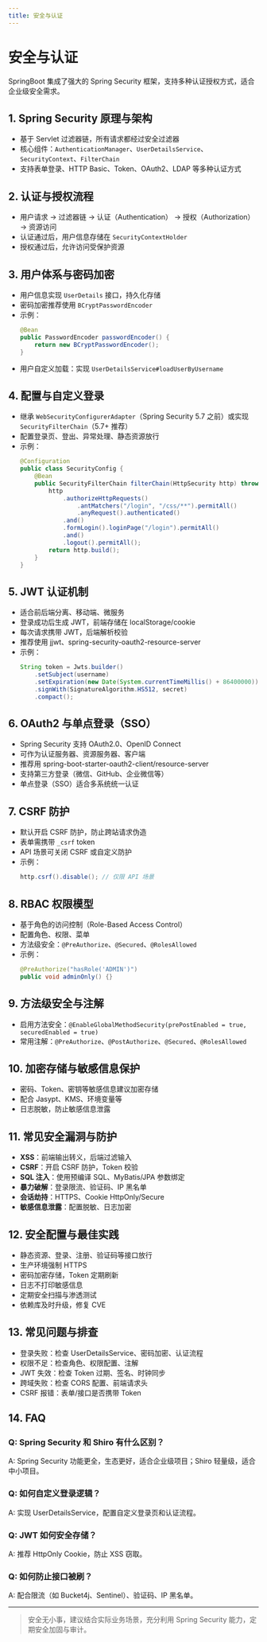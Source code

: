 ```yaml
---
title: 安全与认证
---
```


<!-- /**
 * SpringBoot 安全与认证
 * @description 深入讲解 Spring Security 原理、认证授权、JWT、OAuth2、CSRF、RBAC、加密、常见安全漏洞与防护、最佳实践、FAQ 等
 */ -->

# 安全与认证

SpringBoot 集成了强大的 Spring Security 框架，支持多种认证授权方式，适合企业级安全需求。

## 1. Spring Security 原理与架构
- 基于 Servlet 过滤器链，所有请求都经过安全过滤器
- 核心组件：`AuthenticationManager`、`UserDetailsService`、`SecurityContext`、`FilterChain`
- 支持表单登录、HTTP Basic、Token、OAuth2、LDAP 等多种认证方式

## 2. 认证与授权流程
- 用户请求 -> 过滤器链 -> 认证（Authentication） -> 授权（Authorization） -> 资源访问
- 认证通过后，用户信息存储在 `SecurityContextHolder`
- 授权通过后，允许访问受保护资源

## 3. 用户体系与密码加密
- 用户信息实现 `UserDetails` 接口，持久化存储
- 密码加密推荐使用 `BCryptPasswordEncoder`
- 示例：
  ```java
  @Bean
  public PasswordEncoder passwordEncoder() {
      return new BCryptPasswordEncoder();
  }
  ```
- 用户自定义加载：实现 `UserDetailsService#loadUserByUsername`

## 4. 配置与自定义登录
- 继承 `WebSecurityConfigurerAdapter`（Spring Security 5.7 之前）或实现 `SecurityFilterChain`（5.7+ 推荐）
- 配置登录页、登出、异常处理、静态资源放行
- 示例：
  ```java
  @Configuration
  public class SecurityConfig {
      @Bean
      public SecurityFilterChain filterChain(HttpSecurity http) throws Exception {
          http
              .authorizeHttpRequests()
                  .antMatchers("/login", "/css/**").permitAll()
                  .anyRequest().authenticated()
              .and()
              .formLogin().loginPage("/login").permitAll()
              .and()
              .logout().permitAll();
          return http.build();
      }
  }
  ```

## 5. JWT 认证机制
- 适合前后端分离、移动端、微服务
- 登录成功后生成 JWT，前端存储在 localStorage/cookie
- 每次请求携带 JWT，后端解析校验
- 推荐使用 jjwt、spring-security-oauth2-resource-server
- 示例：
  ```java
  String token = Jwts.builder()
      .setSubject(username)
      .setExpiration(new Date(System.currentTimeMillis() + 86400000))
      .signWith(SignatureAlgorithm.HS512, secret)
      .compact();
  ```

## 6. OAuth2 与单点登录（SSO）
- Spring Security 支持 OAuth2.0、OpenID Connect
- 可作为认证服务器、资源服务器、客户端
- 推荐用 spring-boot-starter-oauth2-client/resource-server
- 支持第三方登录（微信、GitHub、企业微信等）
- 单点登录（SSO）适合多系统统一认证

## 7. CSRF 防护
- 默认开启 CSRF 防护，防止跨站请求伪造
- 表单需携带 `_csrf` token
- API 场景可关闭 CSRF 或自定义防护
- 示例：
  ```java
  http.csrf().disable(); // 仅限 API 场景
  ```

## 8. RBAC 权限模型
- 基于角色的访问控制（Role-Based Access Control）
- 配置角色、权限、菜单
- 方法级安全：`@PreAuthorize`、`@Secured`、`@RolesAllowed`
- 示例：
  ```java
  @PreAuthorize("hasRole('ADMIN')")
  public void adminOnly() {}
  ```

## 9. 方法级安全与注解
- 启用方法安全：`@EnableGlobalMethodSecurity(prePostEnabled = true, securedEnabled = true)`
- 常用注解：`@PreAuthorize`、`@PostAuthorize`、`@Secured`、`@RolesAllowed`

## 10. 加密存储与敏感信息保护
- 密码、Token、密钥等敏感信息建议加密存储
- 配合 Jasypt、KMS、环境变量等
- 日志脱敏，防止敏感信息泄露

## 11. 常见安全漏洞与防护
- **XSS**：前端输出转义，后端过滤输入
- **CSRF**：开启 CSRF 防护，Token 校验
- **SQL 注入**：使用预编译 SQL、MyBatis/JPA 参数绑定
- **暴力破解**：登录限流、验证码、IP 黑名单
- **会话劫持**：HTTPS、Cookie HttpOnly/Secure
- **敏感信息泄露**：配置脱敏、日志加密

## 12. 安全配置与最佳实践
- 静态资源、登录、注册、验证码等接口放行
- 生产环境强制 HTTPS
- 密码加密存储，Token 定期刷新
- 日志不打印敏感信息
- 定期安全扫描与渗透测试
- 依赖库及时升级，修复 CVE

## 13. 常见问题与排查
- 登录失败：检查 UserDetailsService、密码加密、认证流程
- 权限不足：检查角色、权限配置、注解
- JWT 失效：检查 Token 过期、签名、时钟同步
- 跨域失败：检查 CORS 配置、前端请求头
- CSRF 报错：表单/接口是否携带 Token

## 14. FAQ

### Q: Spring Security 和 Shiro 有什么区别？
A: Spring Security 功能更全，生态更好，适合企业级项目；Shiro 轻量级，适合中小项目。

### Q: 如何自定义登录逻辑？
A: 实现 UserDetailsService，配置自定义登录页和认证流程。

### Q: JWT 如何安全存储？
A: 推荐 HttpOnly Cookie，防止 XSS 窃取。

### Q: 如何防止接口被刷？
A: 配合限流（如 Bucket4j、Sentinel）、验证码、IP 黑名单。

---

> 安全无小事，建议结合实际业务场景，充分利用 Spring Security 能力，定期安全加固与审计。 